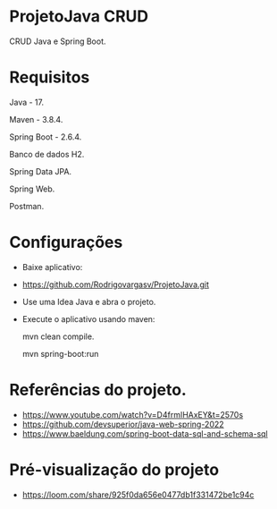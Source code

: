 # ProjetoJava CRUD
CRUD Java e Spring Boot.
# Requisitos
Java - 17.

Maven - 3.8.4.

Spring Boot - 2.6.4.

Banco de dados H2.

Spring Data JPA.

Spring Web.

Postman.

# Configurações
* Baixe aplicativo:
* https://github.com/Rodrigovargasv/ProjetoJava.git
* Use uma Idea Java e abra o projeto.
* Execute o aplicativo usando maven:

  mvn clean compile.
  
  mvn spring-boot:run

# Referências do projeto.
- https://www.youtube.com/watch?v=D4frmIHAxEY&t=2570s
- https://github.com/devsuperior/java-web-spring-2022
- https://www.baeldung.com/spring-boot-data-sql-and-schema-sql

# Pré-visualização do projeto
* https://loom.com/share/925f0da656e0477db1f331472be1c94c
